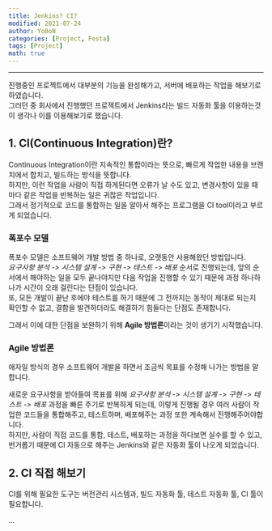 ```yaml
---
title: Jenkins? CI?
modified: 2021-07-24
author: Yo0oN
categories: [Project, Festa]
tags: [Project]
math: true
---
```


<hr>

진행중인 프로젝트에서 대부분의 기능을 완성해가고, 서버에 배포하는 작업을 해보기로 하였습니다.    
그러던 중 회사에서 진행했던 프로젝트에서 Jenkins라는 빌드 자동화 툴을 이용하는것이 생각나 이를 이용해보기로 했습니다.


## 1. CI(Continuous Integration)란?

Continuous Integration이란 지속적인 통합이라는 뜻으로, 빠르게 작업한 내용을 브랜치에서 합치고, 빌드하는 방식을 뜻합니다.    
하지만, 이런 작업을 사람이 직접 하게된다면 오류가 날 수도 있고, 변경사항이 있을 때마다 같은 작업을 반복하는 일은 귀찮은 작업입니다.    
그래서 정기적으로 코드를 통합하는 일을 알아서 해주는 프로그램을 CI tool이라고 부르게 되었습니다.    


### 폭포수 모델

폭포수 모델은 소프트웨어 개발 방법 중 하나로, 오랫동안 사용해왔던 방법입니다.    
*요구사항 분석 -> 시스템 설계 -> 구현 -> 테스트 -> 배포* 순서로 진행되는데, 앞의 순서에서 해야하는 일을 모두 끝나야지만 다음 작업을 진행할 수 있기 때문에 과정 하나하나가 시간이 오래 걸린다는 단점이 있습니다.    
또, 모든 개발이 끝난 후에야 테스트를 하기 때문에 그 전까지는 동작이 제대로 되는지 확인할 수 없고, 결함을 발견하더라도 해결하기 힘들다는 단점도 존재합니다.

그래서 이에 대한 단점을 보완하기 위해 **Agile 방법론**이라는 것이 생기기 시작했습니다.

### Agile 방법론

애자일 방식의 경우 소프트웨어 개발을 하면서 조금씩 목표를 수정해 나가는 방법을 말합니다.    

새로운 요구사항을 받아들여 목표를 위해 *요구사항 분석 -> 시스템 설계 -> 구현 -> 테스트 -> 배포* 과정을 빠른 주기로 반복하게 되는데, 이렇게 진행될 경우 여러 사람이 작업한 코드들을 통합해주고, 테스트하며, 배포해주는 과정 또한 계속해서 진행해주어야합니다.    
하지만, 사람이 직접 코드를 통합, 테스트, 배포하는 과정을 하다보면 실수를 할 수 있고, 번거롭기 때문에 CI 자동으로 해주는 Jenkins와 같은 자동화 툴이 나오게 되었습니다.    



## 2. CI 직접 해보기

CI를 위해 필요한 도구는 버전관리 시스템과, 빌드 자동화 툴, 테스트 자동화 툴, CI 툴이 필요합니다.    

...
